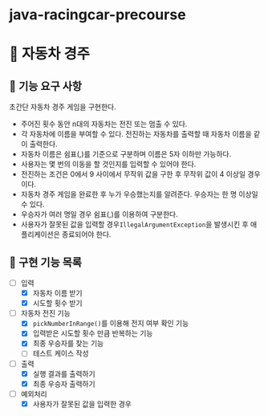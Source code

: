 # java-racingcar-precourse
# 🚗 자동차 경주

## 🎯 기능 요구 사항
초간단 자동차 경주 게임을 구현한다.
- 주어진 횟수 동안 n대의 자동차는 전진 또는 멈출 수 있다.
- 각 자동차에 이름을 부여할 수 있다. 전진하는 자동차를 출력할 때 자동차 이름을 같이 출력한다.
- 자동차 이름은 쉼표(,)를 기준으로 구분하며 이름은 5자 이하만 가능하다.
- 사용자는 몇 번의 이동을 할 것인지를 입력할 수 있어야 한다.
- 전진하는 조건은 0에서 9 사이에서 무작위 값을 구한 후 무작위 값이 4 이상일 경우이다.
- 자동차 경주 게임을 완료한 후 누가 우승했는지를 알려준다. 우승자는 한 명 이상일 수 있다.
- 우승자가 여러 명일 경우 쉼표(,)를 이용하여 구분한다.
- 사용자가 잘못된 값을 입력할 경우`IllegalArgumentException`을 발생시킨 후 애플리케이션은 종료되어야 한다.

## 🎯 구현 기능 목록
- [ ] 입력
    - [x] 자동차 이름 받기
    - [x] 시도할 횟수 받기
- [ ] 자동차 전진 기능
    - [x] `pickNumberInRange()`를 이용해 전지 여부 확인 기능
    - [x] 입력받은 시도할 횟수 만큼 반복하는 기능
    - [x] 최종 우승자를 찾는 기능
    - [ ] 테스트 케이스 작성
- [ ] 출력
    - [x] 실행 결과를 출력하기
    - [x] 최종 우승자 출력하기
-[ ] 예외처리
    - [x] 사용자가 잘못된 값을 입력한 경우